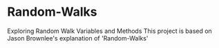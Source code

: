 # Random-Walks
Exploring Random Walk Variables and Methods
This project is based on Jason Brownlee's explanation of 'Random-Walks' 
